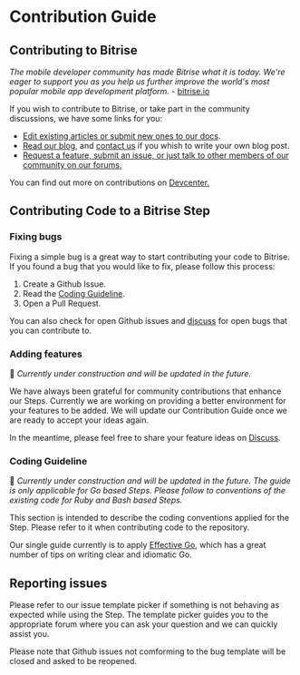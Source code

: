 # Contribution Guide

## Contributing to Bitrise

_The mobile developer community has made Bitrise what it is today. We're eager to support you as you help us further improve the world's most popular mobile app development platform._ - [bitrise.io](https://go.bitrise.io/community/contributing)

If you wish to contribute to Bitrise, or take part in the community discussions, we have some links for you:

- [Edit existing articles or submit new ones to our docs](https://github.com/bitrise-io/devcenter/).
- [Read our blog](https://blog.bitrise.io/), and [contact us](https://www.bitrise.io/contact) if you whish to write your own blog post.
- [Request a feature, submit an issue, or just talk to other members of our community on our forums.](https://discuss.bitrise.io/)

You can find out more on contributions on [Devcenter.](https://devcenter.bitrise.io/contributors/contributors-index/)

## Contributing Code to a Bitrise Step

### Fixing bugs

Fixing a simple bug is a great way to start contributing your code to Bitrise. If you found a bug that you would like to fix, please follow this process:

1. Create a Github Issue.
1. Read the [Coding Guideline](#coding-guideline).
1. Open a Pull Request.

You can also check for open Github issues and [discuss](https://discuss.bitrise.io/) for open bugs that you can contribute to.

### Adding features

🚧 _Currently under construction and will be updated in the future._

We have always been grateful for community contributions that enhance our Steps. Currently we are working on providing a better environment for your features to be added. We will update our Contribution Guide once we are ready to accept your ideas again.

In the meantime, please feel free to share your feature ideas on [Discuss](https://discuss.bitrise.io/c/feature-request).

### Coding Guideline

🚧 _Currently under construction and will be updated in the future. The guide is only applicable for Go based Steps. Please follow to conventions of the existing code for Ruby and Bash based Steps._

This section is intended to describe the coding conventions applied for the Step. Please refer to it when contributing code to the repository.

Our single guide currently is to apply [Effective Go](https://golang.org/doc/effective_go.html), which has a great number of tips on writing clear and idiomatic Go.

## Reporting issues

Please refer to our issue template picker if something is not behaving as expected while using the Step. The template picker guides you to the appropriate forum where you can ask your question and we can quickly assist you.

Please note that Github issues not comforming to the bug template will be closed and asked to be reopened.
